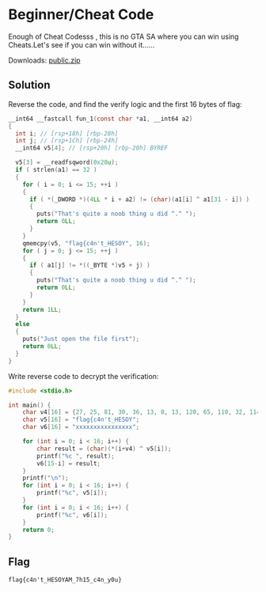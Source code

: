 # Beginner/Cheat Code

Enough of Cheat Codesss , this is no GTA SA where you can win using Cheats.Let's see if you can win without it......

Downloads: [public.zip](./public.zip)

## Solution

Reverse the code, and find the verify logic and the first 16 bytes of flag:

```c
__int64 __fastcall fun_1(const char *a1, __int64 a2)
{
  int i; // [rsp+18h] [rbp-28h]
  int j; // [rsp+1Ch] [rbp-24h]
  __int64 v5[4]; // [rsp+20h] [rbp-20h] BYREF

  v5[3] = __readfsqword(0x28u);
  if ( strlen(a1) == 32 )
  {
    for ( i = 0; i <= 15; ++i )
    {
      if ( *(_DWORD *)(4LL * i + a2) != (char)(a1[i] ^ a1[31 - i]) )
      {
        puts("That's quite a noob thing u did ^.^ ");
        return 0LL;
      }
    }
    qmemcpy(v5, "flag{c4n't_HESOY", 16);
    for ( j = 0; j <= 15; ++j )
    {
      if ( a1[j] != *((_BYTE *)v5 + j) )
      {
        puts("That's quite a noob thing u did ^.^ ");
        return 0LL;
      }
    }
    return 1LL;
  }
  else
  {
    puts("Just open the file first");
    return 0LL;
  }
}
```

Write reverse code to decrypt the verification:

```c
#include <stdio.h>

int main() {
    char v4[16] = {27, 25, 81, 30, 36, 13, 0, 13, 120, 65, 110, 32, 114, 12, 2, 24};
    char v5[16] = "flag{c4n't_HESOY";
    char v6[16] = "xxxxxxxxxxxxxxxx";

    for (int i = 0; i < 16; i++) {
        char result = (char)(*(i+v4) ^ v5[i]);
        printf("%c ", result);
        v6[15-i] = result;
    }
    printf("\n");
    for (int i = 0; i < 16; i++) {
        printf("%c", v5[i]);
    }
    for (int i = 0; i < 16; i++) {
        printf("%c", v6[i]);
    }
    return 0;
}
```

## Flag

```plaintext
flag{c4n't_HESOYAM_7h15_c4n_y0u}
```

